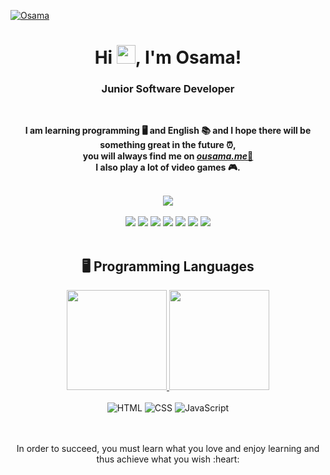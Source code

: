 [![Osama](https://ousama.me/assets/images/avatar/1.png)](https://ousama.me/)

<h1 align="center">Hi <img src="https://user-images.githubusercontent.com/1303154/88677602-1635ba80-d120-11ea-84d8-d263ba5fc3c0.gif" width="30">, I'm Osama!</h1>
<h3 align="center">Junior Software Developer</h3>

<br/>

<p align="center"><b>I am learning programming 🖥️ and English 📚 and I hope there will be something great in the future ⏰,<br/>you will always find me on <a href="https://ousama.me"><i>ousama.me</i>📍</a><br/>I also play a lot of video games 🎮.</b>

<br/>
<br/>

<div align="center" valign="top">
<img src="https://discord.c99.nl/widget/theme-1/768757998402928680.png">
</div>

<br/>

<div align="center">
<a href="https://ousama.me/twitch"><img src="https://img.shields.io/badge/Twitch-9146FF?style=for-the-badge&logo=twitch&logoColor=white"></a>
<a href="https://ousama.me/youtube"><img src="https://img.shields.io/badge/YouTube-FF0000?style=for-the-badge&logo=youtube&logoColor=white"></a>
<a href="https://ousama.me/discord"><img src="https://img.shields.io/badge/Discord-5865F2?style=for-the-badge&logo=discord&logoColor=white"></a>
<a href="https://ousama.me/twitter"><img src="https://img.shields.io/badge/twitter-1DA1F2?style=for-the-badge&logo=twitter&logoColor=white"></a>
<a href="https://ousama.me/instagram"><img src="https://img.shields.io/badge/instagram-E4405F?style=for-the-badge&logo=instagram&logoColor=white"></a>
<a href="https://ousama.me/tiktok"><img src="https://img.shields.io/badge/tiktok-063752?style=for-the-badge&logo=tiktok&logoColor=white"></a>
<a href="https://ousama.me/steam"><img src="https://img.shields.io/badge/steam-2580C3?style=for-the-badge&logo=steam&logoColor=white"></a>
</div>

<br/>

<h2 align="center">🖥️ Programming Languages</h2>

<div align="center">
<a href="https://ousama.me">
<img height="160em" src="https://github-readme-stats.vercel.app/api?username=ousama-altamimi&count_private=true&include_all_commits=true&show_icons=true&theme=tokyonight&hide_border=false&show_owner=true"/>
<img height="160em" src="https://github-readme-stats.vercel.app/api/top-langs/?username=ousama-altamimi&theme=tokyonight&hide_border=false&&layout=compact"/></a>
</div>

<br/>

<div align="center">
<img alt="HTML" src="https://img.shields.io/badge/-html5-E34F26?style=for-the-badge&labelColor=black&logo=html5&logoColor=E34F26">
<img alt="CSS" src="https://img.shields.io/badge/-css-1572B6?style=for-the-badge&labelColor=black&logo=css3&logoColor=1572B6">
<img alt="JavaScript" src="https://img.shields.io/badge/-Javascript-F0DB4F?style=for-the-badge&labelColor=black&logo=javascript&logoColor=F0DB4F">
</div>

<br/>
<br/>

<div align="center">
  <p>In order to succeed, you must learn what you love and enjoy learning and thus achieve what you wish :heart:</p>
</div>
